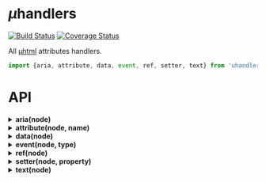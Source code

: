 # <em>µ</em>handlers

[![Build Status](https://travis-ci.com/WebReflection/uhandlers.svg?branch=master)](https://travis-ci.com/WebReflection/uhandlers) [![Coverage Status](https://coveralls.io/repos/github/WebReflection/uhandlers/badge.svg?branch=master)](https://coveralls.io/github/WebReflection/uhandlers?branch=master)

All [µhtml](https://github.com/WebReflection/uhtml#readme) attributes handlers.

```js
import {aria, attribute, data, event, ref, setter, text} from 'uhandlers';
```

# API

<details>
  <summary><strong>aria(node)</strong></summary>

Given an object, assign all `aria-` attributes and `role` to the node.

```js
const node = document.createElement('div');
const ariaHandler = aria(node);
ariaHandler({role: 'button', labelledBy: 'id'});
node.outerHTML;
// <div role="button" aria-labelledby="id"></div>
```

</details>

<details>
  <summary><strong>attribute(node, name)</strong></summary>

Handle a generic attribute `name`, updating it only when its value changes.

```js
const node = document.createElement('div');
const attributeHandler = attribute(node, 'test');
attributeHandler('value');
node.outerHTML;
// <div test="value"></div>
```

If the passed value is either `null` or `undefined`, the node is being removed.

```js
attributeHandler(null);
node.outerHTML;
// <div></div>
```

Please note that both `aria-attribute=${value}` and `data-attribute=${value}` are also perfectly valid, and better performing if the passed values never, or rarely, change.

</details>

<details>
  <summary><strong>data(node)</strong></summary>

Given an object, assign all keys to the node `dataset`.

```js
const node = document.createElement('div');
const dataHandler = data(node);
dataHandler({anyKey: 'value'});
node.outerHTML;
// <div data-any-key="value"></div>
```

</details>

<details>
  <summary><strong>event(node, type)</strong></summary>

Given a `listener` or a `[listener, options]` array, add or remove events listeners whenever different from the previous time.

```js
const node = document.createElement('div');
const eventHandler = event(node, 'click');
eventHandler([e => console.log(e.type), {once: true}]);
node.click();
// "click"
node.click();
```

</details>

<details>
  <summary><strong>ref(node)</strong></summary>

Add current `node` to `ref.current` or pass `node` to the `callback`.

```js
const node = document.createElement('div');
const refHandler = ref(node);
const reference = {current: null};
refHandler(reference);
reference.current === node; // true
```

</details>

<details>
  <summary><strong>setter(node, property)</strong></summary>

Directly assign any value to a node property.

```js
const node = document.createElement('div');
const setterHandler = setter(node, 'className');
setterHandler('a b c');
node.outerHTML;
// <div class="a b c"></div>
```

</details>

<details>
  <summary><strong>text(node)</strong></summary>

Set the node `textContent` when different from the previous one.

```js
const node = document.createElement('div');
const textHandler = text(node);
textHandler('a b c');
node.textContent;
// "a b c"
```

</details>
